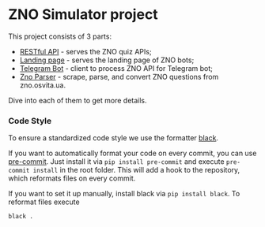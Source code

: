 ZNO Simulator project
=======================

This project consists of 3 parts:
* [RESTful API](/api_service) - serves the ZNO quiz APIs;
* [Landing page](/landing_page_service) - serves the landing page of ZNO bots;
* [Telegram Bot](/bots/telegram_bot) - client to process ZNO API for Telegram bot;
* [Zno Parser](/zno_parser) - scrape, parse, and convert ZNO questions from zno.osvita.ua.

Dive into each of them to get more details.


### Code Style

To ensure a standardized code style we use the formatter [black](https://github.com/ambv/black).

If you want to automatically format your code on every commit, you can use [pre-commit](https://pre-commit.com/).
Just install it via `pip install pre-commit` and execute `pre-commit install` in the root folder.
This will add a hook to the repository, which reformats files on every commit.

If you want to set it up manually, install black via `pip install black`.
To reformat files execute
```
black .
```
